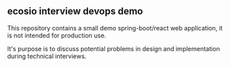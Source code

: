 ## ecosio interview devops demo

This repository contains a small demo spring-boot/react web application,
it is not intended for production use.

It's purpose is to discuss potential problems in design and implementation
during technical interviews.
